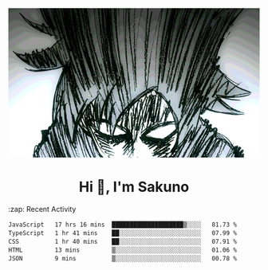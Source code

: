<body>
<h1 align="center"></h1>
<br>
<div align="center">
<img width="auto" height="300" src="Img/mobFreakoutLonger.gif"/>
</div>
</div>
<h1 align="center">Hi 👋, I'm Sakuno</h1>
:zap: Recent Activity

<!--START_SECTION:waka-->

```txt
JavaScript   17 hrs 16 mins  ████████████████████▒░░░░   81.73 %
TypeScript   1 hr 41 mins    ██░░░░░░░░░░░░░░░░░░░░░░░   07.99 %
CSS          1 hr 40 mins    ██░░░░░░░░░░░░░░░░░░░░░░░   07.91 %
HTML         13 mins         ▒░░░░░░░░░░░░░░░░░░░░░░░░   01.06 %
JSON         9 mins          ▒░░░░░░░░░░░░░░░░░░░░░░░░   00.78 %
```

<!--END_SECTION:waka-->
